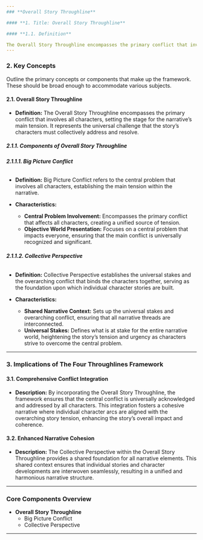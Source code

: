 ```yaml
---
### **Overall Story Throughline**

#### **1. Title: Overall Story Throughline**

#### **1.1. Definition**

The Overall Story Throughline encompasses the primary conflict that involves all characters, setting the stage for the narrative’s main tension. It represents the universal challenge that the story’s characters must collectively address and resolve. This throughline establishes the central tension that drives the narrative forward, ensuring that all character arcs and plot developments are aligned with the overarching conflict.
---
```


### **2. Key Concepts**

Outline the primary concepts or components that make up the framework. These should be broad enough to accommodate various subjects.

#### **2.1. Overall Story Throughline**

- **Definition:**
  The Overall Story Throughline encompasses the primary conflict that involves all characters, setting the stage for the narrative’s main tension. It represents the universal challenge that the story’s characters must collectively address and resolve.

##### **2.1.1. Components of Overall Story Throughline**

###### **2.1.1.1. Big Picture Conflict**

- **Definition:**
  Big Picture Conflict refers to the central problem that involves all characters, establishing the main tension within the narrative.

- **Characteristics:**
  - **Central Problem Involvement:** Encompasses the primary conflict that affects all characters, creating a unified source of tension.
  - **Objective World Presentation:** Focuses on a central problem that impacts everyone, ensuring that the main conflict is universally recognized and significant.

###### **2.1.1.2. Collective Perspective**

- **Definition:**
  Collective Perspective establishes the universal stakes and the overarching conflict that binds the characters together, serving as the foundation upon which individual character stories are built.

- **Characteristics:**
  - **Shared Narrative Context:** Sets up the universal stakes and overarching conflict, ensuring that all narrative threads are interconnected.
  - **Universal Stakes:** Defines what is at stake for the entire narrative world, heightening the story’s tension and urgency as characters strive to overcome the central problem.

---

### **3. Implications of The Four Throughlines Framework**

#### **3.1. Comprehensive Conflict Integration**

- **Description:**
  By incorporating the Overall Story Throughline, the framework ensures that the central conflict is universally acknowledged and addressed by all characters. This integration fosters a cohesive narrative where individual character arcs are aligned with the overarching story tension, enhancing the story’s overall impact and coherence.

#### **3.2. Enhanced Narrative Cohesion**

- **Description:**
  The Collective Perspective within the Overall Story Throughline provides a shared foundation for all narrative elements. This shared context ensures that individual stories and character developments are interwoven seamlessly, resulting in a unified and harmonious narrative structure.

---

### **Core Components Overview**

- **Overall Story Throughline**
  - Big Picture Conflict
  - Collective Perspective

---

